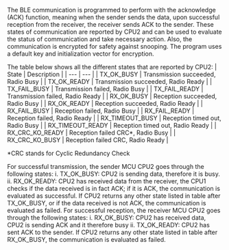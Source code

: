 The BLE communication is programmed to perform with the acknowledge (ACK) function, meaning when the sender sends the data, upon successful reception from the receiver, the receiver sends ACK to the sender. These states of communication are reported by CPU2 and can be used to evaluate the status of communication and take necessary action. Also, the communication is encrypted for safety against snooping. The program uses a default key and initialization vector for encryption.

The table below shows all the different states that are reported by CPU2:
| State	| Description |
| --- | --- |
| TX_OK_BUSY	| Transmission succeeded, Radio Busy |
| TX_OK_READY	| Transmission succeeded, Radio Ready |
| TX_FAIL_BUSY	| Transmission failed, Radio Busy |
| TX_FAIL_READY	| Transmission failed, Radio Ready |
| RX_OK_BUSY	| Reception succeeded, Radio Busy |
| RX_OK_READY	| Reception succeeded, Radio Ready |
| RX_FAIL_BUSY	| Reception failed, Radio Busy |
| RX_FAIL_READY	| Reception failed, Radio Ready |
| RX_TIMEOUT_BUSY	| Reception timed out, Radio Busy |
| RX_TIMEOUT_READY	| Reception timed out, Radio Ready |
| RX_CRC_KO_READY	| Reception failed CRC*, Radio Busy |
| RX_CRC_KO_BUSY	| Reception failed CRC, Radio Ready |

*CRC stands for Cyclic Redundancy Check

For successful transmission, the sender MCU CPU2 goes through the following states:
i.	TX_OK_BUSY: CPU2 is sending data, therefore it is busy.
ii.	RX_OK_READY: CPU2 has received data from the receiver, the CPU1 checks if the data received is in fact ACK; if it is ACK, the communication is evaluated as successful.
If CPU2 returns any other state listed in table after TX_OK_BUSY, or if the data received is not ACK, the communication is evaluated as failed.
For successful reception, the receiver MCU CPU2 goes through the following states:
i.	RX_OK_BUSY: CPU2 has received data, CPU2 is sending ACK and it therefore busy
ii.	TX_OK_READY: CPU2 has sent ACK to the sender.
If CPU2 returns any other state listed in table after RX_OK_BUSY, the communication is evaluated as failed.
